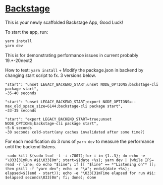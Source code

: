 # [Backstage](https://backstage.io)

This is your newly scaffolded Backstage App, Good Luck!

To start the app, run:

```sh
yarn install
yarn dev
```


This is for demonstrating performance issues in current probably 19.*-20next2

How to test:
`yarn install` + Modify the package.json in backend by changing start script to fx. 3 versions below.
```
"start": "unset LEGACY_BACKEND_START;unset NODE_OPTIONS;backstage-cli package start",
~35-40 seconds

"start": "unset LEGACY_BACKEND_START;export NODE_OPTIONS=--max_old_space_size=6144;backstage-cli package start",
~33-35 seconds

"start": "export LEGACY_BACKEND_START=true;unset NODE_OPTIONS;backstage-cli package start",
~5-6 seconds
~30 seconds cold-start(any caches invalidated after some time?)
```

For each modification do 3 runs of `yarn dev` to measure the performance until the backend listens.
```
 sudo kill $(sudo lsof -t -i :7007);for i in {1..3}; do echo -e "\033[31mRun #$i\033[0m"; start=$(date +%s); yarn dev | (while IFS= read -r line; do echo "$line"; if [[ "$line" == *"Listening on"* ]]; then pkill -f "yarn dev"; echo -e "\a"; end=$(date +%s); elapsed=$((end - start)); echo -e "\033[31mTime elapsed for run #$i: $elapsed seconds\033[0m"; fi; done); done
```

